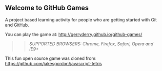 ## Welcome to GitHub Games

A project based learning activity for people who are getting started with Git and GitHub.

You can play the game at: http://gerryderry.github.io/github-games/

>> _*SUPPORTED BROWSERS*: Chrome, Firefox, Safari, Opera and IE9+_

This fun open source game was cloned from: https://github.com/jakesgordon/javascript-tetris
